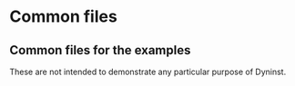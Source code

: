 # Common files

## Common files for the examples

These are not intended to demonstrate any particular purpose of Dyninst.

